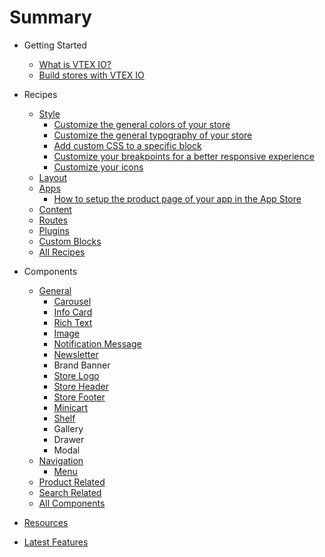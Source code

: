 # Summary

- Getting Started

  - [What is VTEX IO?](getting-started/what-is-vtex-io/1)
  - [Build stores with VTEX IO](getting-started/build-stores-with-vtex-io/1)

- Recipes

  - [Style](recipes/style)
    - [Customize the general colors of your store](recipes/style/customizeColors.md)
    - [Customize the general typography of your store](recipes/style/customizeTypography.md)
    - [Add custom CSS to a specific block](recipes/style/customCSS.md)
    - [Customize your breakpoints for a better responsive experience](recipes/style/customizeBreakpoints.md)
    - [Customize your icons](recipes/style/customizeIcons.md)
  - [Layout](recipes/layout)
  - [Apps](recipes/app)
    - [How to setup the product page of your app in the App Store](recipes/app/how-to-app-store.md)
  - [Content](recipes/content)
  - [Routes](recipes/routes)
  - [Plugins](recipes/plugins)
  - [Custom Blocks](recipes/custom-blocks)
  - [All Recipes](recipes/all)

- Components

  - [General](components/general)
    - [Carousel](components/general/vtex.store-components/Image.md)
    - [Info Card](components/general/vtex.store-components/InfoCard.md)
    - [Rich Text](components/general/vtex.rich-text)
    - [Image](components/general/vtex.store-components/Image.md)
    - [Notification Message](components/general/vtex.store-components/Notification.md)
    - [Newsletter](components/general/vtex.store-components/Newsletter)
    - Brand Banner
    - [Store Logo](components/general/vtex.store-components/Logo.md)
    - [Store Header](components/general/vtex.store-header)
    - [Store Footer](components/general/vtex.store-footer)
    - [Minicart](components/general/vtex.minicart)
    - [Shelf](components/general/vtex.shelf)
    - Gallery
    - Drawer
    - Modal
  - [Navigation](components/navigation)
    - [Menu](components/navigation/vtex.menu)
  - [Product Related](components/product-related)
  - [Search Related](components/search-related)
  - [All Components](components/all)

- [Resources](resources)

- [Latest Features](https://github.com/vtex-apps/release-notes)
